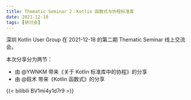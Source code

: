 ```yaml
---
title: Thematic Seminar 2：Kotlin 函数式与协程标准库
date: 2021-12-18
tags: [研讨会]
---
```


深圳 Kotlin User Group 在 2021-12-18 的第二期 Thematic Seminar 线上交流会。

本次分享分为两节：
- 由 @YWNKM 带来《关于 Kotlin 标准库中的协程》的分享
- 由 @鈺术 带来《Kotlin 函数式》的分享

{{< bilibili BV1mi4y1d7r9 >}}
